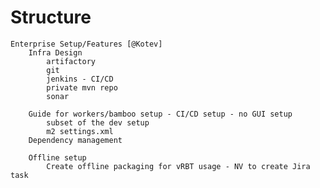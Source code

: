 # Structure

    Enterprise Setup/Features [@Kotev]
        Infra Design
            artifactory
            git
            jenkins - CI/CD
            private mvn repo
            sonar
        
        Guide for workers/bamboo setup - CI/CD setup - no GUI setup
            subset of the dev setup
            m2 settings.xml
        Dependency management

        Offline setup
            Create offline packaging for vRBT usage - NV to create Jira task
